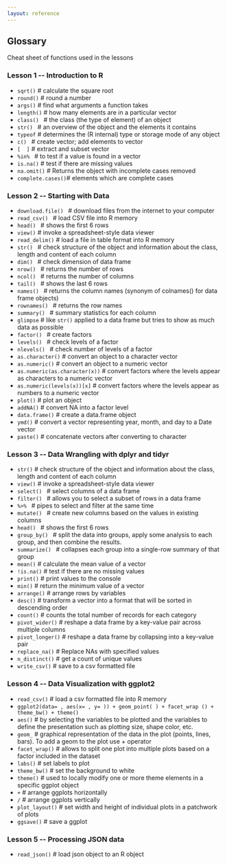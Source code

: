 ```yaml
---
layout: reference
---
```


## Glossary

Cheat sheet of functions used in the lessons

### Lesson 1 -- Introduction to R

  * `sqrt()`    # calculate the square root
  * `round()`   # round a number
  * `args()`    # find what arguments a function takes
  * `length()`  # how many elements are in a particular vector
  * `class() `  # the class (the type of element) of an object
  * `str() `    # an overview of the object and the elements it contains
  * `typeof`    # determines the (R internal) type or storage mode of any object
  * `c() `      # create vector; add elements to vector
  * ` [  ] `    # extract and subset vector
  * `%in% `     # to test if a value is found in a vector
  * `is.na()`   # test if there are missing values
  * `na.omit()` # Returns the object with incomplete cases removed
  * `complete.cases()`# elements which are complete cases

### Lesson 2 -- Starting with Data

  * `download.file() ` # download files from the internet to your computer
  * `read_csv() `   # load CSV file into R memory
  * `head() `       # shows the first 6 rows
  * `view()`        # invoke a spreadsheet-style data viewer
  * `read_delim()`  # load a file in table format into R memory
  * `str() `        # check structure of the object and information about the class, length and content of each column
  * `dim() `        # check dimension of data frame
  * `nrow() `       # returns the number of rows
  * `ncol() `       # returns the number of  columns
  * `tail() `       # shows the last 6 rows
  * `names() `      # returns the column names (synonym of colnames() for data frame objects)
  * `rownames() `   # returns the row names
  * `summary() `    # summary statistics for each column
  * `glimpse`       # like `str()` applied to a data frame but tries to show as much data as possible
  * `factor() `      # create factors
  * `levels() `      # check levels of a factor
  * `nlevels() `     # check number of levels of a factor
  * `as.character()` # convert an object to a character vector
  * `as.numeric()`   # convert an object to a numeric vector
  * `as.numeric(as.character(x))` # convert factors where the levels appear as characters to a numeric vector
  * `as.numeric(levels(x))[x]` # convert factors where the levels appear as numbers  to a numeric vector
  * `plot()`  # plot an object
  * `addNA()` # convert NA into a factor level
  * `data.frame()`  # create a data.frame object
  * `ymd()` # convert a vector representing year, month, and day to a Date vector
  * `paste()` # concatenate vectors after converting to character

### Lesson 3 -- Data Wrangling with dplyr and tidyr

  * `str()` # check structure of the object and information about the class, length and content of each column
  * `view()` # invoke a spreadsheet-style data viewer
  * `select() `          # select columns of a data frame
  * `filter() `          # allows you to select a subset of rows in a data frame
  * `%>% `               # pipes to select and filter at the same time
  * `mutate() `          # create new columns based on the values in existing columns
  * `head() `       # shows the first 6 rows
  * `group_by() `        # split the data into groups, apply some analysis to each group, and then combine the results.
  * `summarize() `       # collapses each group into a single-row summary of that group
  * `mean()` # calculate the mean value of a vector  
  * `!is.na()`   # test if there are no missing values
  * `print()` # print values to the console
  * `min()` # return the minimum value of a vector
  * `arrange()` # arrange rows by variables
  * `desc()` # transform a vector into a format that will be sorted in descending order
  * `count()` # counts the total number of records for each category
  * `pivot_wider()` # reshape a data frame by a key-value pair across multiple columns
  * `pivot_longer()` # reshape a data frame by collapsing into a key-value pair
  * `replace_na()`  # Replace NAs with specified values
  * `n_distinct()` # get a count of unique values
  * `write_csv()` # save to a csv formatted file

### Lesson 4 -- Data Visualization with ggplot2

  * `read_csv()` # load a csv formatted file into R memory
  * `ggplot2(data= , aes(x= , y= )) + geom_point( ) + facet_wrap () + theme_bw() + theme() `
  * `aes()` # by selecting the variables to be plotted and the variables to
    define the presentation such as plotting size, shape color, etc.
  * `geom_` # graphical representation of the data in the plot (points, lines, bars). To add a geom to the plot use + operator
  * `facet_wrap()` # allows to split one plot into multiple plots based on a factor included in the dataset
  * `labs()` # set labels to plot
  * `theme_bw()`   # set the background to white
  * `theme()`      # used to locally modify one or more theme elements in a specific ggplot object
  * `+`  # arrange ggplots horizontally
  * `/`   # arrange ggplots vertically
  * `plot_layout()`  # set width and height of individual plots in a patchwork of plots
  * `ggsave()` # save a ggplot
  
### Lesson 5 -- Processing JSON data

  * `read_json()` # load json object to an R object
